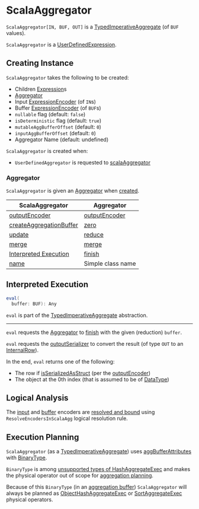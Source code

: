 # ScalaAggregator

`ScalaAggregator[IN, BUF, OUT]` is a [TypedImperativeAggregate](TypedImperativeAggregate.md) (of `BUF` values).

`ScalaAggregator` is a [UserDefinedExpression](UserDefinedExpression.md).

## Creating Instance

`ScalaAggregator` takes the following to be created:

* <span id="children"> Children [Expression](Expression.md)s
* [Aggregator](#agg)
* <span id="inputEncoder"> Input [ExpressionEncoder](../ExpressionEncoder.md) (of `IN`s)
* <span id="bufferEncoder"> Buffer [ExpressionEncoder](../ExpressionEncoder.md) (of `BUF`s)
* <span id="nullable"> `nullable` flag (default: `false`)
* <span id="isDeterministic"> `isDeterministic` flag (default: `true`)
* <span id="mutableAggBufferOffset"> `mutableAggBufferOffset` (default: `0`)
* <span id="inputAggBufferOffset"> `inputAggBufferOffset` (default: `0`)
* <span id="aggregatorName"> Aggregator Name (default: undefined)

`ScalaAggregator` is created when:

* `UserDefinedAggregator` is requested to [scalaAggregator](UserDefinedAggregator.md#scalaAggregator)

### <span id="agg"> Aggregator

`ScalaAggregator` is given an [Aggregator](Aggregator.md) when [created](#creating-instance).

ScalaAggregator | Aggregator
----------------|-----------
 [outputEncoder](#outputEncoder) | [outputEncoder](Aggregator.md#outputEncoder)
 [createAggregationBuffer](#createAggregationBuffer) | [zero](Aggregator.md#zero)
 [update](#update) | [reduce](Aggregator.md#reduce)
 [merge](#merge) | [merge](Aggregator.md#merge)
 [Interpreted Execution](#eval) | [finish](Aggregator.md#finish)
 [name](#name) | Simple class name

## <span id="eval"> Interpreted Execution

```scala
eval(
  buffer: BUF): Any
```

`eval` is part of the [TypedImperativeAggregate](TypedImperativeAggregate.md#eval) abstraction.

---

`eval` requests the [Aggregator](#agg) to [finish](Aggregator.md#finish) with the given (reduction) `buffer`.

`eval` requests the [outputSerializer](#outputSerializer) to convert the result (of type `OUT` to an [InternalRow](../InternalRow.md)).

In the end, `eval` returns one of the following:

* The row if [isSerializedAsStruct](../ExpressionEncoder.md#isSerializedAsStruct) (per the [outputEncoder](#outputEncoder))
* The object at the 0th index (that is assumed to be of [DataType](#dataType))

## Logical Analysis

The [input](#inputEncoder) and [buffer](#bufferEncoder) encoders are [resolved and bound](../ExpressionEncoder.md#resolveAndBind) using `ResolveEncodersInScalaAgg` logical resolution rule.

## Execution Planning

`ScalaAggregator` (as a [TypedImperativeAggregate](TypedImperativeAggregate.md)) uses [aggBufferAttributes](TypedImperativeAggregate.md#aggBufferAttributes) with [BinaryType](../types/DataType.md#BinaryType).

`BinaryType` is among [unsupported types of HashAggregateExec](../logical-operators/Aggregate.md#supportsHashAggregate) and makes the physical operator out of scope for [aggregation planning](../AggUtils.md#createAggregate).

Because of this `BinaryType` (in an [aggregation buffer](TypedImperativeAggregate.md#aggBufferAttributes)) `ScalaAggregator` will always be planned as [ObjectHashAggregateExec](../physical-operators/ObjectHashAggregateExec.md) or [SortAggregateExec](../physical-operators/SortAggregateExec.md) physical operators.
